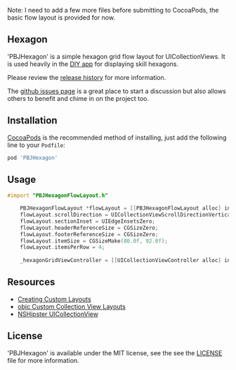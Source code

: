 Note: I need to add a few more files before submitting to CocoaPods, the basic flow layout is provided for now.

## Hexagon
'PBJHexagon' is a simple hexagon grid flow layout for UICollectionViews. It is used heavily in the [DIY app](https://diy.org/app) for displaying skill hexagons.

Please review the [release history](https://github.com/piemonte/PBJHexagon/releases) for more information.

The [github issues page](https://github.com/piemonte/PBJHexagon/issues) is a great place to start a discussion but also allows others to benefit and chime in on the project too.

## Installation

[CocoaPods](http://cocoapods.org) is the recommended method of installing, just add the following line to your `Podfile`:

```ruby
pod 'PBJHexagon'
```

## Usage

```objective-c
#import "PBJHexagonFlowLayout.h"
```

```objective-c
    PBJHexagonFlowLayout *flowLayout = [[PBJHexagonFlowLayout alloc] init];
    flowLayout.scrollDirection = UICollectionViewScrollDirectionVertical;
    flowLayout.sectionInset = UIEdgeInsetsZero;
    flowLayout.headerReferenceSize = CGSizeZero;
    flowLayout.footerReferenceSize = CGSizeZero;
    flowLayout.itemSize = CGSizeMake(80.0f, 92.0f);
    flowLayout.itemsPerRow = 4;
    
    _hexagonGridViewController = [[UICollectionViewController alloc] initWithCollectionViewLayout:flowLayout];
```

## Resources

* [Creating Custom Layouts](https://developer.apple.com/library/ios/documentation/WindowsViews/Conceptual/CollectionViewPGforIOS/CreatingCustomLayouts/CreatingCustomLayouts.html)
* [objc Custom Collection View Layouts](http://www.objc.io/issue-3/collection-view-layouts.html)
* [NSHipster UICollectionView](http://nshipster.com/uicollectionview/)

## License

'PBJHexagon' is available under the MIT license, see the see the [LICENSE](https://github.com/piemonte/PBJHexagon/blob/master/LICENSE) file for more information.
